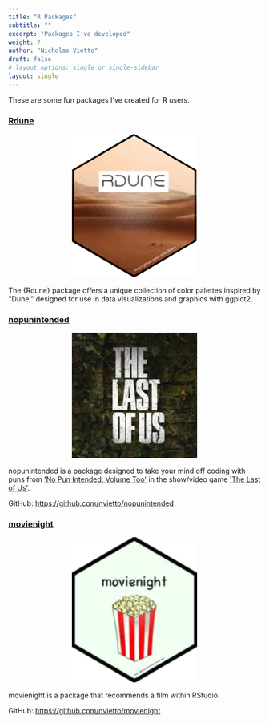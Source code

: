 ```yaml
---
title: "R Packages"
subtitle: ""
excerpt: "Packages I've developed"
weight: 7
author: "Nicholas Vietto"
draft: false
# layout options: single or single-sidebar
layout: single
---
```


These are some fun packages I've created for R users.


### [Rdune](https://github.com/nvietto/Rdune)

<p style="text-align: center;">
  <img src="Rdune.jpg" alt="Centered Image" style="width: 250px;">
</p>


The {Rdune} package offers a unique collection of color palettes inspired by "Dune," designed for use in data visualizations and graphics with ggplot2.


### [nopunintended](https://github.com/nvietto/nopunintended)

<p style="text-align: center;">
  <img src="last.jpg" alt="Centered Image" style="width: 250px;">
</p>


nopunintended is a package designed to take your mind off coding with puns from ['No Pun Intended: Volume Too'](https://thelastofus.fandom.com/wiki/No_Pun_Intended:_Volume_Too) in the show/video game ['The Last of Us'](https://www.hbo.com/the-last-of-us). 

GitHub: https://github.com/nvietto/nopunintended


### [movienight](https://github.com/nvietto/movienight)


<p style="text-align: center;">
  <img src="movie.jpg" alt="Centered Image"style="width: 250px;">
</p>

movienight is a package that recommends a film within RStudio.

GitHub: https://github.com/nvietto/movienight

